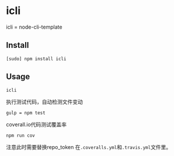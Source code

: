 # icli

icli = node-cli-template

## Install 

```
[sudo] npm install icli
```

## Usage 

```
icli
```

执行测试代码，自动检测文件变动

```
gulp = npm test
```

coverall.io代码测试覆盖率

```
npm run cov
```

注意此时需要替换repo_token 在`.coveralls.yml`和`.travis.yml`文件里。